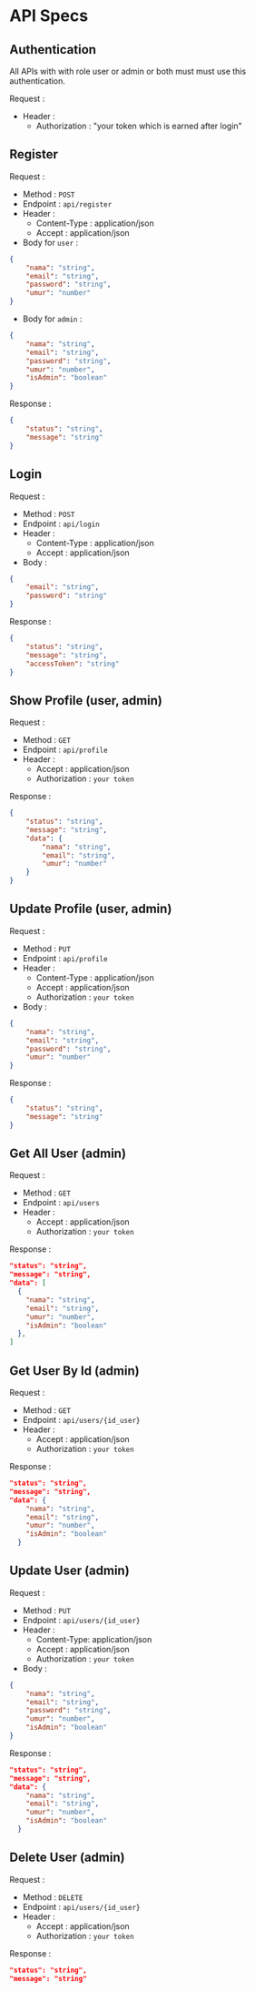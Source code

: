 # API Specs

## Authentication

All APIs with with role user or admin or both must must use this authentication.

Request :

- Header :
  - Authorization : "your token which is earned after login"

## Register

Request :

- Method : `POST`
- Endpoint : `api/register`
- Header :
  - Content-Type : application/json
  - Accept : application/json
- Body for `user` :

```json
{
	"nama": "string",
	"email": "string",
	"password": "string",
	"umur": "number"
}
```

- Body for `admin` :

```json
{
	"nama": "string",
	"email": "string",
	"password": "string",
	"umur": "number",
	"isAdmin": "boolean"
}
```

Response :

```json
{
	"status": "string",
	"message": "string"
}
```

## Login

Request :

- Method : `POST`
- Endpoint : `api/login`
- Header :
  - Content-Type : application/json
  - Accept : application/json
- Body :

```json
{
	"email": "string",
	"password": "string"
}
```

Response :

```json
{
	"status": "string",
	"message": "string",
	"accessToken": "string"
}
```

## Show Profile (user, admin)

Request :

- Method : `GET`
- Endpoint : `api/profile`
- Header :
  - Accept : application/json
  - Authorization : `your token`

Response :

```json
{
	"status": "string",
	"message": "string",
	"data": {
		"nama": "string",
		"email": "string",
		"umur": "number"
	}
}
```

## Update Profile (user, admin)

Request :

- Method : `PUT`
- Endpoint : `api/profile`
- Header :
  - Content-Type : application/json
  - Accept : application/json
  - Authorization : `your token`
- Body :

```json
{
	"nama": "string",
	"email": "string",
	"password": "string",
	"umur": "number"
}
```

Response :

```json
{
	"status": "string",
	"message": "string"
}
```

## Get All User (admin)

Request :

- Method : `GET`
- Endpoint : `api/users`
- Header :
  - Accept : application/json
  - Authorization : `your token`

Response :

```json
"status": "string",
"message": "string",
"data": [
  {
    "nama": "string",
    "email": "string",
    "umur": "number",
    "isAdmin": "boolean"
  },
]
```

## Get User By Id (admin)

Request :

- Method : `GET`
- Endpoint : `api/users/{id_user}`
- Header :
  - Accept : application/json
  - Authorization : `your token`

Response :

```json
"status": "string",
"message": "string",
"data": {
    "nama": "string",
    "email": "string",
    "umur": "number",
    "isAdmin": "boolean"
  }
```

## Update User (admin)

Request :

- Method : `PUT`
- Endpoint : `api/users/{id_user}`
- Header :
  - Content-Type: application/json
  - Accept : application/json
  - Authorization : `your token`
- Body :

```json
{
	"nama": "string",
	"email": "string",
	"password": "string",
	"umur": "number",
	"isAdmin": "boolean"
}
```

Response :

```json
"status": "string",
"message": "string",
"data": {
    "nama": "string",
    "email": "string",
    "umur": "number",
    "isAdmin": "boolean"
  }
```

## Delete User (admin)

Request :

- Method : `DELETE`
- Endpoint : `api/users/{id_user}`
- Header :
  - Accept : application/json
  - Authorization : `your token`

Response :

```json
"status": "string",
"message": "string"
```
